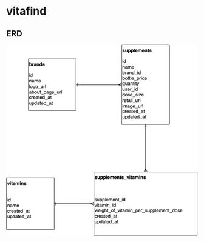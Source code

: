 # vitafind

## ERD

 ![MVP ERD](https://github.com/heresy0-0y/vitafind/blob/main/Untitled%20Diagram.png)
